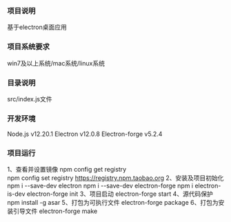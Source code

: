 ### 项目说明
基于electron桌面应用

### 项目系统要求
win7及以上系统/mac系统/linux系统

### 目录说明
src/index.js文件

### 开发环境
Node.js v12.20.1
Electron v12.0.8
Electron-forge v5.2.4

### 项目运行
1、查看并设置镜像
    npm config get registry  
    npm config set registry https://registry.npm.taobao.org
2、安装及项目初始化
    npm i --save-dev electron
    npm i --save-dev electron-forge
    npm i electron-is-dev
    electron-forge init
3、项目启动
    electron-forge start
4、源代码保护
    npm install -g asar
5、打包为可执行文件
    electron-forge package
6、打包为安装引导文件
    electron-forge make



